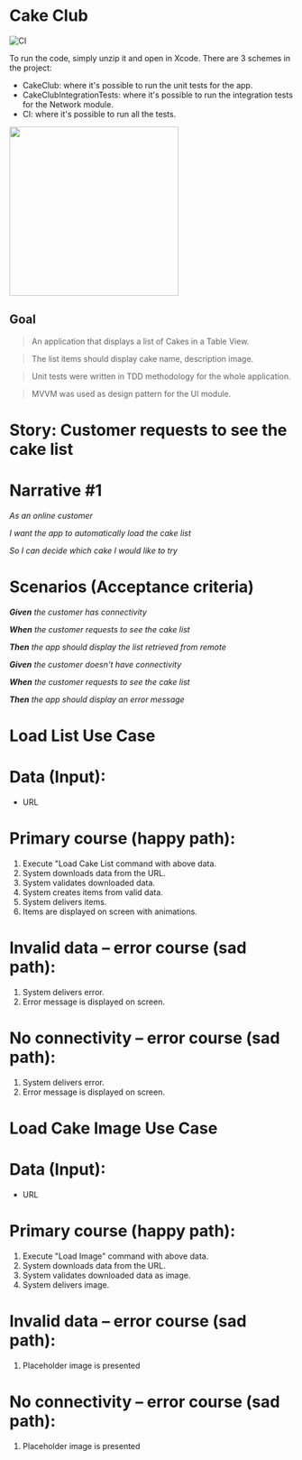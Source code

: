 # **Cake Club**
![CI](https://github.com/viniciusml/CakeClub/workflows/CI/badge.svg)

To run the code, simply unzip it and open in Xcode. There are 3 schemes in the project:

- CakeClub: where it's possible to run the unit tests for the app.
- CakeClubIntegrationTests: where it's possible to run the integration tests for the Network module.
- CI: where it's possible to run all the tests.

<div>
<img src="demo.gif" width=300 />
</div>

## **Goal**

> An application that displays a list of Cakes in a Table View.

> The list items should display cake name, description image.

> Unit tests were written in TDD methodology for the whole application.

> MVVM was used as design pattern for the UI module.

# **Story: Customer requests to see the cake list**

# **Narrative #1**

*As an online customer*

*I want the app to automatically load the cake list*

*So I can decide which cake I would like to try*

# **Scenarios (Acceptance criteria)**

***Given** the customer has connectivity*

***When** the customer requests to see the cake list*

***Then** the app should display the list retrieved from remote*

***Given** the customer doesn't have connectivity*

***When** the customer requests to see the cake list*

***Then** the app should display an error message*

# **Load List Use Case**

# **Data (Input):**

- URL

# **Primary course (happy path):**

1. Execute "Load Cake List command with above data.
2. System downloads data from the URL.
3. System validates downloaded data.
4. System creates items from valid data.
5. System delivers items.
6. Items are displayed on screen with animations.

# **Invalid data – error course (sad path):**

1. System delivers error.
2.  Error message is displayed on screen.

# **No connectivity – error course (sad path):**

1. System delivers error.
2. Error message is displayed on screen.

# **Load Cake Image Use Case**

# **Data (Input):**

- URL

# **Primary course (happy path):**

1. Execute "Load Image" command with above data.
2. System downloads data from the URL.
3. System validates downloaded data as image.
4. System delivers image.

# **Invalid data – error course (sad path):**

1. Placeholder image is presented

# **No connectivity – error course (sad path):**

1. Placeholder image is presented
